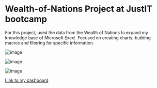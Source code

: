 # Wealth-of-Nations Project at JustIT bootcamp
For this project, used the data from the Wealth of Nations to expand my knowledge base of Microsoft Excel. Focused on creating charts, building macros and filtering for specific information. 

![image](https://github.com/Josephine-Quagraine/Wealth-of-Nations/assets/133653796/d20be896-310a-4a71-b1ef-a6f3f912637c)

![image](https://github.com/Josephine-Quagraine/Wealth-of-Nations/assets/133653796/bc90b282-9893-4b4a-8609-d8cb764aeef1)


![image](https://github.com/Josephine-Quagraine/Wealth-of-Nations/assets/133653796/be661cbb-1346-484f-b826-a380ef0ba50c)

[Link to my dashboard](https://public.tableau.com/views/Top20analysisusingWealthofNationsdata/Dashboard1?:language=en-US&publish=yes&:display_count=n&:origin=viz_share_link)
